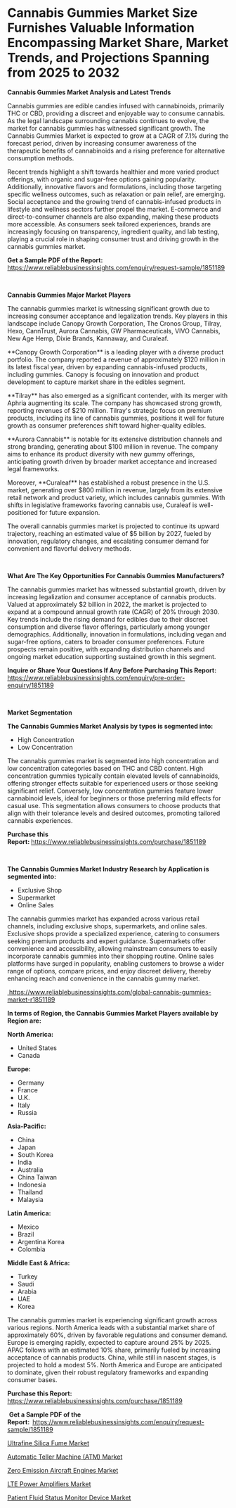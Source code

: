<p><h1>Cannabis Gummies Market Size Furnishes Valuable Information Encompassing Market Share, Market Trends, and Projections Spanning from 2025 to 2032</h1></p><p><strong>Cannabis Gummies Market Analysis and Latest Trends</strong></p>
<p><p>Cannabis gummies are edible candies infused with cannabinoids, primarily THC or CBD, providing a discreet and enjoyable way to consume cannabis. As the legal landscape surrounding cannabis continues to evolve, the market for cannabis gummies has witnessed significant growth. The Cannabis Gummies Market is expected to grow at a CAGR of 7.1% during the forecast period, driven by increasing consumer awareness of the therapeutic benefits of cannabinoids and a rising preference for alternative consumption methods.</p><p>Recent trends highlight a shift towards healthier and more varied product offerings, with organic and sugar-free options gaining popularity. Additionally, innovative flavors and formulations, including those targeting specific wellness outcomes, such as relaxation or pain relief, are emerging. Social acceptance and the growing trend of cannabis-infused products in lifestyle and wellness sectors further propel the market. E-commerce and direct-to-consumer channels are also expanding, making these products more accessible. As consumers seek tailored experiences, brands are increasingly focusing on transparency, ingredient quality, and lab testing, playing a crucial role in shaping consumer trust and driving growth in the cannabis gummies market.</p></p>
<p><strong>Get a Sample PDF of the Report:&nbsp;</strong> <a href="https://www.reliablebusinessinsights.com/enquiry/request-sample/1851189?utm_campaign=1113&utm_medium=2&utm_source=Github&utm_content=ia&utm_term=07012025&utm_id=cannabis-gummies">https://www.reliablebusinessinsights.com/enquiry/request-sample/1851189</a></p>
<p>&nbsp;</p>
<p><strong>Cannabis Gummies Major Market Players</strong></p>
<p><p>The cannabis gummies market is witnessing significant growth due to increasing consumer acceptance and legalization trends. Key players in this landscape include Canopy Growth Corporation, The Cronos Group, Tilray, Hexo, CannTrust, Aurora Cannabis, GW Pharmaceuticals, VIVO Cannabis, New Age Hemp, Dixie Brands, Kannaway, and Curaleaf.</p><p>**Canopy Growth Corporation** is a leading player with a diverse product portfolio. The company reported a revenue of approximately $120 million in its latest fiscal year, driven by expanding cannabis-infused products, including gummies. Canopy is focusing on innovation and product development to capture market share in the edibles segment.</p><p>**Tilray** has also emerged as a significant contender, with its merger with Aphria augmenting its scale. The company has showcased strong growth, reporting revenues of $210 million. Tilray's strategic focus on premium products, including its line of cannabis gummies, positions it well for future growth as consumer preferences shift toward higher-quality edibles.</p><p>**Aurora Cannabis** is notable for its extensive distribution channels and strong branding, generating about $100 million in revenue. The company aims to enhance its product diversity with new gummy offerings, anticipating growth driven by broader market acceptance and increased legal frameworks.</p><p>Moreover, **Curaleaf** has established a robust presence in the U.S. market, generating over $800 million in revenue, largely from its extensive retail network and product variety, which includes cannabis gummies. With shifts in legislative frameworks favoring cannabis use, Curaleaf is well-positioned for future expansion.</p><p>The overall cannabis gummies market is projected to continue its upward trajectory, reaching an estimated value of $5 billion by 2027, fueled by innovation, regulatory changes, and escalating consumer demand for convenient and flavorful delivery methods.</p></p>
<p>&nbsp;</p>
<p><strong>What Are The Key Opportunities For Cannabis Gummies Manufacturers?</strong></p>
<p><p>The cannabis gummies market has witnessed substantial growth, driven by increasing legalization and consumer acceptance of cannabis products. Valued at approximately $2 billion in 2022, the market is projected to expand at a compound annual growth rate (CAGR) of 20% through 2030. Key trends include the rising demand for edibles due to their discreet consumption and diverse flavor offerings, particularly among younger demographics. Additionally, innovation in formulations, including vegan and sugar-free options, caters to broader consumer preferences. Future prospects remain positive, with expanding distribution channels and ongoing market education supporting sustained growth in this segment.</p></p>
<p><strong>Inquire or Share Your Questions If Any Before Purchasing This Report:</strong> <a href="https://www.reliablebusinessinsights.com/enquiry/pre-order-enquiry/1851189?utm_campaign=1113&utm_medium=2&utm_source=Github&utm_content=ia&utm_term=07012025&utm_id=cannabis-gummies">https://www.reliablebusinessinsights.com/enquiry/pre-order-enquiry/1851189</a></p>
<p>&nbsp;</p>
<p><strong>Market Segmentation</strong></p>
<p><strong>The Cannabis Gummies Market Analysis by types is segmented into:</strong></p>
<p><ul><li>High Concentration</li><li>Low Concentration</li></ul></p>
<p><p>The cannabis gummies market is segmented into high concentration and low concentration categories based on THC and CBD content. High concentration gummies typically contain elevated levels of cannabinoids, offering stronger effects suitable for experienced users or those seeking significant relief. Conversely, low concentration gummies feature lower cannabinoid levels, ideal for beginners or those preferring mild effects for casual use. This segmentation allows consumers to choose products that align with their tolerance levels and desired outcomes, promoting tailored cannabis experiences.</p></p>
<p><strong>Purchase this Report:&nbsp;</strong><a href="https://www.reliablebusinessinsights.com/purchase/1851189?utm_campaign=1113&utm_medium=2&utm_source=Github&utm_content=ia&utm_term=07012025&utm_id=cannabis-gummies">https://www.reliablebusinessinsights.com/purchase/1851189</a></p>
<p>&nbsp;</p>
<p><strong>The Cannabis Gummies Market Industry Research by Application is segmented into:</strong></p>
<p><ul><li>Exclusive Shop</li><li>Supermarket</li><li>Online Sales</li></ul></p>
<p><p>The cannabis gummies market has expanded across various retail channels, including exclusive shops, supermarkets, and online sales. Exclusive shops provide a specialized experience, catering to consumers seeking premium products and expert guidance. Supermarkets offer convenience and accessibility, allowing mainstream consumers to easily incorporate cannabis gummies into their shopping routine. Online sales platforms have surged in popularity, enabling customers to browse a wider range of options, compare prices, and enjoy discreet delivery, thereby enhancing reach and convenience in the cannabis gummy market.</p></p>
<p><a href="https://www.reliablebusinessinsights.com/global-cannabis-gummies-market-r1851189?utm_campaign=1113&utm_medium=2&utm_source=Github&utm_content=ia&utm_term=07012025&utm_id=cannabis-gummies">&nbsp;https://www.reliablebusinessinsights.com/global-cannabis-gummies-market-r1851189</a></p>
<p><strong>In terms of Region, the Cannabis Gummies Market Players available by Region are:</strong></p>
<p>
    <p> <strong> North America: </strong>
        <ul>
            <li>United States</li>
            <li>Canada</li>
        </ul>
        </p> 
    <p> <strong> Europe: </strong>
        <ul>
            <li>Germany</li>
            <li>France</li>
            <li>U.K.</li>
            <li>Italy</li>
            <li>Russia</li>
        </ul>
        </p> 
    <p> <strong> Asia-Pacific: </strong>
        <ul>
            <li>China</li>
            <li>Japan</li>
            <li>South Korea</li>
            <li>India</li>
            <li>Australia</li>
            <li>China Taiwan</li>
            <li>Indonesia</li>
            <li>Thailand</li>
            <li>Malaysia</li>
        </ul>
        </p> 
    <p> <strong> Latin America: </strong>
        <ul>
            <li>Mexico</li>
            <li>Brazil</li>
            <li>Argentina Korea</li>
            <li>Colombia</li>
        </ul>
        </p> 
    <p> <strong> Middle East & Africa: </strong>
        <ul>
            <li>Turkey</li>
            <li>Saudi</li>
            <li>Arabia</li>
            <li>UAE</li>
            <li>Korea</li>
        </ul>
    </p>
    </p>
<p><p>The cannabis gummies market is experiencing significant growth across various regions. North America leads with a substantial market share of approximately 60%, driven by favorable regulations and consumer demand. Europe is emerging rapidly, expected to capture around 25% by 2025. APAC follows with an estimated 10% share, primarily fueled by increasing acceptance of cannabis products. China, while still in nascent stages, is projected to hold a modest 5%. North America and Europe are anticipated to dominate, given their robust regulatory frameworks and expanding consumer bases.</p></p>
<p><strong>Purchase this Report: </strong><a href="https://www.reliablebusinessinsights.com/purchase/1851189?utm_campaign=1113&utm_medium=2&utm_source=Github&utm_content=ia&utm_term=07012025&utm_id=cannabis-gummies">https://www.reliablebusinessinsights.com/purchase/1851189</a></p>
<p>&nbsp;<strong>Get a Sample PDF of the Report:&nbsp;&nbsp;</strong><a href="https://www.reliablebusinessinsights.com/enquiry/request-sample/1851189?utm_campaign=1113&utm_medium=2&utm_source=Github&utm_content=ia&utm_term=07012025&utm_id=cannabis-gummies">https://www.reliablebusinessinsights.com/enquiry/request-sample/1851189</a></p>
<p><strong></strong></p>
<p><p><a href="https://www.linkedin.com/pulse/comprehensive-ultrafine-silica-fume-market-size-growing-yvjoe?utm_campaign=1113&utm_medium=2&utm_source=Github&utm_content=ia&utm_term=07012025&utm_id=cannabis-gummies">Ultrafine Silica Fume Market</a></p><p><a href="https://www.linkedin.com/pulse/automatic-teller-machine-atm-market-analysis-indicates-favorable-beagc?utm_campaign=1113&utm_medium=2&utm_source=Github&utm_content=ia&utm_term=07012025&utm_id=cannabis-gummies">Automatic Teller Machine (ATM) Market</a></p><p><a href="https://github.com/triattwood9919/Market-Research-Report-List-1/blob/main/zero-emission-aircraft-engines-market.md?utm_campaign=1113&utm_medium=2&utm_source=Github&utm_content=ia&utm_term=07012025&utm_id=cannabis-gummies">Zero Emission Aircraft Engines Market</a></p><p><a href="https://www.linkedin.com/pulse/thorough-examination-size-dynamics-expected-growth-lte-power-tx7ie?utm_campaign=1113&utm_medium=2&utm_source=Github&utm_content=ia&utm_term=07012025&utm_id=cannabis-gummies">LTE Power Amplifiers Market</a></p><p><a href="https://www.linkedin.com/pulse/patient-fluid-status-monitor-device-market-size-expected-grow-5mofe?utm_campaign=1113&utm_medium=2&utm_source=Github&utm_content=ia&utm_term=07012025&utm_id=cannabis-gummies">Patient Fluid Status Monitor Device Market</a></p></p>